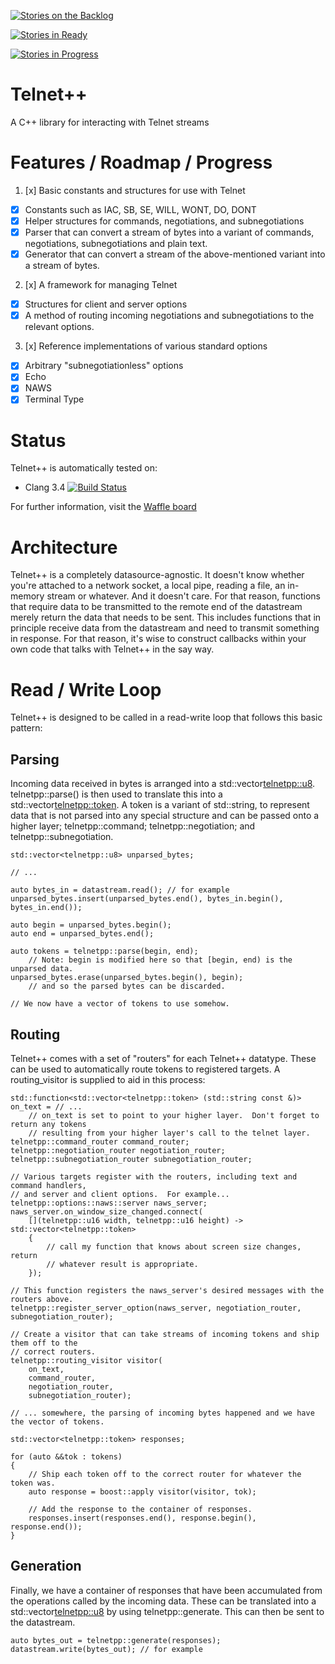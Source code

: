 [![Stories on the Backlog](https://badge.waffle.io/KazDragon/telnetpp.png?label=backlog&title=Stories%20On%20The%20Backlog)](https://waffle.io/KazDragon/telnetpp)

[![Stories in Ready](https://badge.waffle.io/KazDragon/telnetpp.png?label=ready&title=Stories%20In%20Ready)](https://waffle.io/KazDragon/telnetpp)

[![Stories in Progress](https://badge.waffle.io/KazDragon/telnetpp.png?label=in%20progress&title=Stories%20In%20Progress)](https://waffle.io/KazDragon/telnetpp)


# Telnet++
A C++ library for interacting with Telnet streams

# Features / Roadmap / Progress

1. [x] Basic constants and structures for use with Telnet
  * [x] Constants such as IAC, SB, SE, WILL, WONT, DO, DONT
  * [x] Helper structures for commands, negotiations, and subnegotiations
  * [x] Parser that can convert a stream of bytes into a variant of commands, negotiations, subnegotiations and plain text.
  * [x] Generator that can convert a stream of the above-mentioned variant into a stream of bytes.
2. [x] A framework for managing Telnet
  * [x] Structures for client and server options
  * [x] A method of routing incoming negotiations and subnegotiations to the relevant options.
3. [x] Reference implementations of various standard options
  * [x] Arbitrary "subnegotiationless" options
  * [x] Echo
  * [x] NAWS
  * [x] Terminal Type

# Status
Telnet++ is automatically tested on:
* Clang 3.4 [![Build Status](https://travis-ci.org/KazDragon/telnetpp.svg?branch=master)](https://travis-ci.org/KazDragon/telnetpp)

For further information, visit the [Waffle board](https://waffle.io/KazDragon/telnetpp)

# Architecture

Telnet++ is a completely datasource-agnostic.  It doesn't know whether you're attached to a network socket, a local pipe, reading a file, an in-memory stream or whatever.  And it doesn't care.  For that reason, functions that require data to be transmitted to the remote end of the datastream merely return the data that needs to be sent.  This includes functions that in principle receive data from the datastream and need to transmit something in response.  For that reason, it's wise to construct callbacks within your own code that talks with Telnet++ in the say way.

# Read / Write Loop

Telnet++ is designed to be called in a read-write loop that follows this basic pattern:

## Parsing

Incoming data received in bytes is arranged into a std::vector<telnetpp::u8>.  telnetpp::parse() is then used to translate this into a std::vector<telnetpp::token>.  A token is a variant of std::string, to represent data that is not parsed into any special structure and can be passed onto a higher layer; telnetpp::command; telnetpp::negotiation; and telnetpp::subnegotiation.

```
std::vector<telnetpp::u8> unparsed_bytes;

// ...

auto bytes_in = datastream.read(); // for example
unparsed_bytes.insert(unparsed_bytes.end(), bytes_in.begin(), bytes_in.end());

auto begin = unparsed_bytes.begin();
auto end = unparsed_bytes.end();

auto tokens = telnetpp::parse(begin, end);
    // Note: begin is modified here so that [begin, end) is the unparsed data.
unparsed_bytes.erase(unparsed_bytes.begin(), begin);
    // and so the parsed bytes can be discarded.
    
// We now have a vector of tokens to use somehow.
```

## Routing

Telnet++ comes with a set of "routers" for each Telnet++ datatype.  These can be used to automatically route tokens to registered targets.  A routing_visitor is supplied to aid in this process:

```
std::function<std::vector<telnetpp::token> (std::string const &)> on_text = // ...
    // on_text is set to point to your higher layer.  Don't forget to return any tokens
    // resulting from your higher layer's call to the telnet layer.
telnetpp::command_router command_router;
telnetpp::negotiation_router negotiation_router;
telnetpp::subnegotiation_router subnegotiation_router;

// Various targets register with the routers, including text and command handlers,
// and server and client options.  For example...
telnetpp::options::naws::server naws_server;
naws_server.on_window_size_changed.connect(
    [](telnetpp::u16 width, telnetpp::u16 height) -> std::vector<telnetpp::token>
    {
        // call my function that knows about screen size changes, return
        // whatever result is appropriate.
    });
    
// This function registers the naws_server's desired messages with the routers above.
telnetpp::register_server_option(naws_server, negotiation_router, subnegotiation_router);

// Create a visitor that can take streams of incoming tokens and ship them off to the
// correct routers.
telnetpp::routing_visitor visitor(
    on_text,
    command_router,
    negotiation_router,
    subnegotiation_router);

// ... somewhere, the parsing of incoming bytes happened and we have the vector of tokens.

std::vector<telnetpp::token> responses;

for (auto &&tok : tokens)
{
    // Ship each token off to the correct router for whatever the token was.
    auto response = boost::apply visitor(visitor, tok);
    
    // Add the response to the container of responses.
    responses.insert(responses.end(), response.begin(), response.end());
}
```

## Generation

Finally, we have a container of responses that have been accumulated from the operations called by the incoming data.  These can be translated into a std::vector<telnetpp::u8> by using telnetpp::generate.  This can then be sent to the datastream.

```
auto bytes_out = telnetpp::generate(responses);
datastream.write(bytes_out); // for example
```
